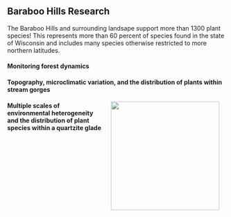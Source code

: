 ## Baraboo Hills Research

The Baraboo Hills and surrounding landsape support more than 1300 plant species! This represents more than 60 percent of species found in the state of Wisconsin and includes many species otherwise restricted to more northern latitudes.

#### Monitoring forest dynamics

#### Topography, microclimatic variation, and the distribution of plants within stream gorges
<img style="padding: 0 15px; float: right;" src="https://jaredjbeck.github.io/images/IMG_1109.JPG" width="250" align="right">

#### Multiple scales of environmental heterogeneity and the distribution of plant species within a quartzite glade
